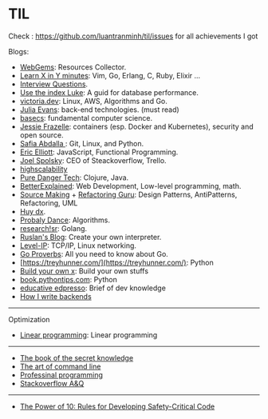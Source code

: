 # TIL
Check : https://github.com/luantranminh/til/issues for all achievements I got

Blogs:
- [WebGems](https://webgems.io/python): Resources Collector.
- [Learn X in Y minutes](https://learnxinyminutes.com/): Vim, Go, Erlang, C, Ruby, Elixir ...
- [Interview Questions](https://github.com/MaximAbramchuck/awesome-interview-questions).
- [Use the index Luke](https://use-the-index-luke.com/): A guid for database performance.
- [victoria.dev](https://victoria.dev/verbose/): Linux, AWS, Algorithms and Go.
- [Julia Evans](https://jvns.ca/): back-end technologies. (must read)
- [basecs](https://medium.com/basecs):  fundamental computer science.
- [Jessie Frazelle](https://blog.jessfraz.com/): containers (esp. Docker and Kubernetes), security and open source.
- [Safia Abdalla ](https://dev.to/captainsafia): Git, Linux, and Python.
- [Eric Elliott](https://medium.com/@_ericelliott): JavaScript, Functional Programming.
- [Joel Spolsky](https://www.joelonsoftware.com/): CEO of Steackoverflow, Trello.
- [highscalability](http://highscalability.com/)
- [Pure Danger Tech](https://puredanger.github.io/tech.puredanger.com): Clojure, Java.
- [BetterExplained](https://betterexplained.com/cheatsheet): Web Development, Low-level programming, math.
- [Source Making](https://sourcemaking.com/) + [Refactoring Guru](https://refactoring.guru/): Design Patterns, AntiPatterns, Refactoring, UML
- [Huy dx](https://huydx.com/).
- [Probaly Dance](https://probablydance.com/): Algorithms.
- [research!sr](https://research.swtch.com/): Golang.
- [Ruslan's Blog](https://ruslanspivak.com/): Create your own interpreter.
- [Level-IP](https://github.com/saminiir/level-ip): TCP/IP, Linux networking.
- [Go Proverbs](https://go-proverbs.github.io/): All you need to know about Go.
- [https://treyhunner.com/](https://treyhunner.com/): Python
- [Build your own x](https://github.com/danistefanovic/build-your-own-x#build-your-own-web-server): Build your own stuffs
- [book.pythontips.com](https://book.pythontips.com/en/latest/index.html): Python
- [educative edpresso](https://www.educative.io/edpresso): Brief of dev knowledge 
- [How I write backends](https://github.com/fpereiro/backendlore)
----- 
Optimization

- [Linear programming](https://brilliant.org/wiki/linear-programming/#): Linear programming
----
- [The book of the secret knowledge](https://github.com/trimstray/the-book-of-secret-knowledge)
- [The art of command line](https://github.com/jlevy/the-art-of-command-line)
- [Professinal programming](https://github.com/charlax/professional-programming)
- [Stackoverflow A&Q](https://stackoverflow.com/questions/tagged/git?sort=votes&pageSize=15)

----

- [The Power of 10: Rules for Developing Safety-Critical Code](https://en.wikipedia.org/wiki/The_Power_of_10:_Rules_for_Developing_Safety-Critical_Code)
